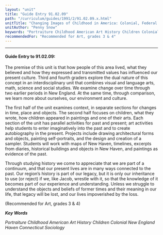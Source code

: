 ```yaml
---
layout: "unit"
title: "Guide Entry 91.02.09"
path: "/curriculum/guides/1991/2/91.02.09.x.html"
unitTitle: "Changing Images of Childhood in America: Colonial, Federal and Modern England"
unitAuthor: "Penny Snow"
keywords: "Portraiture Childhood American Art History Children Colonial New England Haven Connecticut Sociology"
recommendedFor: "Recommended for Art, grades 3 & 4"
---
```

<body>
<hr/>
<h4>
Guide Entry to 91.02.09:
</h4>
The premise of this unit is that how people of this area lived, what they believed and how they expressed and transmitted values has influenced our present culture. Third and fourth graders explore the dual nature of this concept in an interdisciplinary unit that combines visual and language arts, math, science and social studies. We examine change over time through two earlier periods in New England. At the same time, through comparison, we learn more about ourselves, our environment and culture.
<p>
The first half of the unit examines context, in separate sections for changes in time, place and objects. The second half focuses on children, what they wrote, how children appeared in paintings and one of their arts. Each section of the unit has parallel activities for past and present; art activities help students to enter imaginatively into the past and to create autobiography in the present. Projects include drawing architectural forms and objects, painting self-portraits, and the design and creation of a sampler. Students will work with maps of New Haven, timelines, excerpts from diaries, historical buildings and objects in New Haven, and paintings as evidence of the past.
</p>
<p>
Through studying history we come to appreciate that we are part of a continuum, and that our present lives are in many ways connected to the past. Our region’s history is part of our legacy, but it is only our inheritance to use (or reject) if we, like Jacob, wrestle with it, so that the knowledge of it becomes part of our experience and understanding. Unless we struggle to understand the objects and beliefs of former times and their meaning in our life, that legacy will be lost, and our lives impoverished by the loss.
</p>
<p>
(Recommended for Art, grades 3 &amp; 4)
</p>
<p>
<b>
<i>
Key Words
</i>
</b>
<br/>
</p>
<p>
<i>
Portraiture Childhood American Art History Children Colonial New England Haven Connecticut Sociology
</i>
</p>
</body>